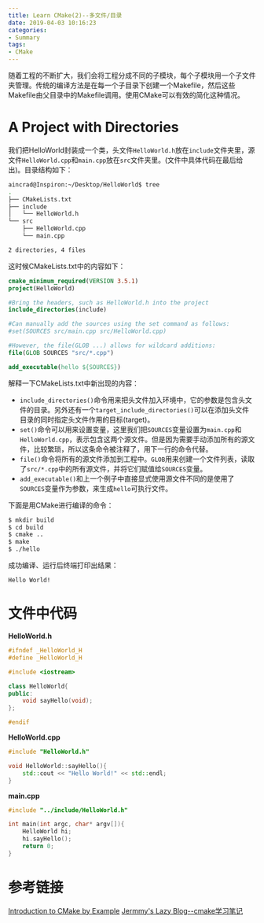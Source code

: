 ```yaml
---
title: Learn CMake(2)--多文件/目录
date: 2019-04-03 10:16:23
categories:
- Summary
tags:
- CMake
---
```

随着工程的不断扩大，我们会将工程分成不同的子模块，每个子模块用一个子文件夹管理。传统的编译方法是在每一个子目录下创建一个Makefile，然后这些Makefile由父目录中的Makefile调用。使用CMake可以有效的简化这种情况。
<!--more-->
# A Project with Directories
我们把HelloWorld封装成一个类，头文件``HelloWorld.h``放在``include``文件夹里，源文件``HelloWorld.cpp``和``main.cpp``放在``src``文件夹里。(文件中具体代码在最后给出)。目录结构如下：
```bash
aincrad@Inspiron:~/Desktop/HelloWorld$ tree
.
├── CMakeLists.txt
├── include
│   └── HelloWorld.h
└── src
    ├── HelloWorld.cpp
    └── main.cpp

2 directories, 4 files
```
这时候CMakeLists.txt中的内容如下：
```cmake
cmake_minimum_required(VERSION 3.5.1)
project(HelloWorld)

#Bring the headers, such as HelloWorld.h into the project
include_directories(include)

#Can manually add the sources using the set command as follows:
#set(SOURCES src/main.cpp src/HelloWorld.cpp)

#However, the file(GLOB ...) allows for wildcard additions:
file(GLOB SOURCES "src/*.cpp")

add_executable(hello ${SOURCES})
```
解释一下CMakeLists.txt中新出现的内容：
- ``include_directories()``命令用来把头文件加入环境中，它的参数是包含头文件的目录。另外还有一个``target_include_directories()``可以在添加头文件目录的同时指定头文件作用的目标(target)。
- ``set()``命令可以用来设置变量，这里我们把``SOURCES``变量设置为``main.cpp``和``HelloWorld.cpp``，表示包含这两个源文件。但是因为需要手动添加所有的源文件，比较繁琐，所以这条命令被注释了，用下一行的命令代替。
- ``file()``命令将所有的源文件添加到工程中。``GLOB``用来创建一个文件列表，读取了``src/*.cpp``中的所有源文件，并将它们赋值给``SOURCES``变量。
- ``add_executable()``和上一个例子中直接显式使用源文件不同的是使用了``SOURCES``变量作为参数，来生成``hello``可执行文件。

下面是用CMake进行编译的命令：
```bash
$ mkdir build
$ cd build
$ cmake ..
$ make
$ ./hello 
```
成功编译、运行后终端打印出结果：
```
Hello World!
```

# 文件中代码
**HelloWorld.h**
```c++
#ifndef _HelloWorld_H
#define _HelloWorld_H

#include <iostream>

class HelloWorld{
public:
    void sayHello(void);
};

#endif
```

**HelloWorld.cpp**
```c++
#include "HelloWorld.h"

void HelloWorld::sayHello(){
    std::cout << "Hello World!" << std::endl;
}
```

**main.cpp**
```c++
#include "../include/HelloWorld.h"

int main(int argc, char* argv[]){
    HelloWorld hi;
    hi.sayHello();
    return 0;
}
```

# 参考链接
[Introduction to CMake by Example](http://derekmolloy.ie/hello-world-introductions-to-cmake/)
[Jermmy's Lazy Blog--cmake学习笔记](http://jermmy.xyz/2017/04/26/2017-4-26-learn-cmake-2/)